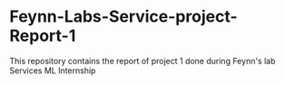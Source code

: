 # Feynn-Labs-Service-project-Report-1
This repository contains the report of project 1 done during Feynn's lab Services ML Internship
